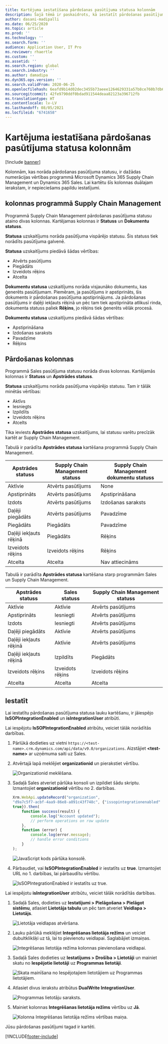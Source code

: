 ```yaml
---
title: Kartējuma iestatīšana pārdošanas pasūtījuma statusa kolonnām
description: Šajā tēmā ir paskaidrots, kā iestatīt pārdošanas pasūtījuma statusa kolonnas duālajam ierakstam.
author: dasani-madipalli
ms.date: 06/25/2020
ms.topic: article
ms.prod: ''
ms.technology: ''
ms.search.form: ''
audience: Application User, IT Pro
ms.reviewer: rhaertle
ms.custom: ''
ms.assetid: ''
ms.search.region: global
ms.search.industry: ''
ms.author: damadipa
ms.dyn365.ops.version: ''
ms.search.validFrom: 2020-06-25
ms.openlocfilehash: 6eafd9b14d02dec3455b73aeee1264629331a57b8ce760b7db6f6ddbaa7406b8
ms.sourcegitcommit: 42fe9790ddf0bdad911544deaa82123a396712fb
ms.translationtype: HT
ms.contentlocale: lv-LV
ms.lasthandoff: 08/05/2021
ms.locfileid: "6741658"
---
```

# <a name="set-up-the-mapping-for-the-sales-order-status-columns"></a>Kartējuma iestatīšana pārdošanas pasūtījuma statusa kolonnām

[!include [banner](../../includes/banner.md)]

Kolonnām, kas norāda pārdošanas pasūtījuma statusu, ir dažādas numerācijas vērtības programmā Microsoft Dynamics 365 Supply Chain Management un Dynamics 365 Sales. Lai kartētu šīs kolonnas duālajam ierakstam, ir nepieciešams papildu iestatījumi.

## <a name="columns-in-supply-chain-management"></a>kolonnas programmā Supply Chain Management

Programmā Supply Chain Management pārdošanas pasūtījuma statusu ataino divas kolonnas. Kartējamas kolonnas ir **Statuss** un **Dokumentu statuss**.

**Statusa** uzskaitījums norāda pasūtījuma vispārējo statusu. Šis statuss tiek norādīts pasūtījuma galvenē.

**Statusa** uzskaitījums piedāvā šādas vērtības:

- Atvērts pasūtījums
- Piegādāts
- Izveidots rēķins
- Atcelta

**Dokumentu statusa** uzskaitījums norāda visjaunāko dokumentu, kas ģenerēts pasūtījumam. Piemēram, ja pasūtījums ir apstiprināts, šis dokuments ir pārdošanas pasūtījuma apstiprinājums. Ja pārdošanas pasūtījums ir daļēji iekļauts rēķinā un pēc tam tiek apstiprināta atlikusī rinda, dokumenta statuss paliek **Rēķins**, jo rēķins tiek ģenerēts vēlāk procesā.

**Dokumentu statusa** uzskaitījums piedāvā šādas vērtības:

- Apstiprināšana
- Izdošanas saraksts
- Pavadzīme
- Rēķins

## <a name="columns-in-sales"></a>Pārdošanas kolonnas

Programmā Sales pasūtījuma statusu norāda divas kolonnas. Kartējamās kolonnas ir **Statuss** un **Apstrādes statuss**.

**Statusa** uzskaitījums norāda pasūtījuma vispārējo statusu. Tam ir tālāk minētās vērtības:

- Aktīvs
- Iesniegts
- Izpildīts
- Izveidots rēķins
- Atcelts

Tika ieviests **Apstrādes statusa** uzskaitījums, lai statusu varētu precīzāk kartēt ar Supply Chain Management.

Tabulā ir parādīta **Apstrādes statusa** kartēšana programmā Supply Chain Management.

| Apstrādes statuss   | Supply Chain Management statuss | Supply Chain Management dokumentu statuss |
|---------------------|-----------------------------------|--------------------------------------------|
| Aktīvie              | Atvērts pasūtījums                        | None                                       |
| Apstiprināts           | Atvērts pasūtījums                        | Apstiprināšana                               |
| Izdots              | Atvērts pasūtījums                        | Izdošanas saraksts                               |
| Daļēji piegādāts | Atvērts pasūtījums                        | Pavadzīme                               |
| Piegādāts           | Piegādāts                         | Pavadzīme                               |
| Daļēji iekļauts rēķinā  | Piegādāts                         | Rēķins                                    |
| Izveidots rēķins            | Izveidots rēķins                          | Rēķins                                    |
| Atcelta           | Atcelta                         | Nav attiecināms                             |

Tabulā ir parādīta **Apstrādes statusa** kartēšana starp programmām Sales un Supply Chain Management.

| Apstrādes statuss   | Sales statuss | Supply Chain Management statuss |
|---------------------|-----------------|-----------------------------------|
| Aktīvie              | Aktīvie          | Atvērts pasūtījums                        |
| Apstiprināts           | Iesniegti       | Atvērts pasūtījums                        |
| Izdots              | Iesniegti       | Atvērts pasūtījums                        |
| Daļēji piegādāts | Aktīvie          | Atvērts pasūtījums                        |
| Daļēji iekļauts rēķinā  | Aktīvie          | Atvērts pasūtījums                        |
| Daļēji iekļauts rēķinā  | Izpildīts       | Piegādāts                         |
| Izveidots rēķins            | Izveidots rēķins        | Izveidots rēķins                          |
| Atcelta           | Atcelta       | Atcelta                         |

## <a name="setup"></a>Iestatīt

Lai iestatītu pārdošanas pasūtījuma statusa lauku kartēšanu, ir jāiespējo **IsSOPIntegrationEnabled** un **isIntegrationUser** atribūti.

Lai iespējotu **IsSOPIntegrationEnabled** atribūtu, veiciet tālāk norādītās darbības.

1. Pārlūkā dodieties uz vietni `https://<test-name>.crm.dynamics.com/api/data/v9.0/organizations`. Aizstājiet **\<test-name\>** ar uzņēmuma saiti uz Sales.
2. Atvērtajā lapā meklējiet **organizationid** un pierakstiet vērtību.

    ![Organizationid meklēšana.](media/sales-map-orgid.png)

3. Sadaļā Sales atveriet pārlūka konsoli un izpildiet šādu skriptu. Izmantojiet **organizationid** vērtību no 2. darbības.

    ```javascript
    Xrm.WebApi.updateRecord("organization",
    "d9a7c5f7-acbf-4aa9-86e8-a891c43f748c", {"issopintegrationenabled" :
    true}).then(
        function success(result) {
            console.log("Account updated");
            // perform operations on row update
        },
        function (error) {
            console.log(error.message);
            // handle error conditions
        }
    );
    ```

    ![JavaScript kods pārlūka konsolē.](media/sales-map-script.png)

4. Pārbaudiet, vai **IsSOPIntegrationEnabled** ir iestatīts uz **true**. Izmantojiet URL no 1. darbības, lai pārbaudītu vērtību.

    ![IsSOPIntegrationEnabled ir iestatīts uz true.](media/sales-map-integration-enabled.png)

Lai iespējotu **isIntegrationUser** atribūtu, veiciet tālāk norādītās darbības.

1. Sadaļā Sales, dodieties uz **Iestatījumi \> Pielāgošana \> Pielāgot sistēmu**, atlasiet **Lietotāja tabulu** un pēc tam atveriet **Veidlapa \> Lietotājs**.

    ![Lietotāja veidlapas atvēršana.](media/sales-map-user.png)

2. Lauku pārlūkā meklējiet **Integrēšanas lietotāja režīms** un veiciet dubultklikšķi uz tā, lai to pievienotu veidlapai. Saglabājiet izmaiņas.

    ![Integrēšanas lietotāja režīma kolonnas pievienošana veidlapai.](media/sales-map-field-explorer.png)

3. Sadaļā Sales dodieties uz **Iestatījums \> Drošība \> Lietotāji** un mainiet skatu no **Iespējotie lietotāji** uz **Programmas lietotāji**.

    ![Skata mainīšana no Iespējotajiem lietotājiem uz Programmas lietotājiem.](media/sales-map-enabled-users.png)

4. Atlasiet divus ierakstu atribūtus **DualWrite IntegrationUser**.

    ![Programmas lietotāju saraksts.](media/sales-map-user-mode.png)

5. Mainiet kolonnas **Integrēšanas lietotāja režīms** vērtību uz **Jā**.

    ![Kolonna Integrēšanas lietotāja režīms vērtības maiņa.](media/sales-map-user-mode-yes.png)

Jūsu pārdošanas pasūtījumi tagad ir kartēti.


[!INCLUDE[footer-include](../../../../includes/footer-banner.md)]